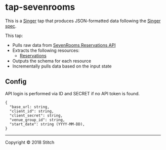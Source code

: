 # tap-sevenrooms

This is a [Singer](https://singer.io) tap that produces JSON-formatted data
following the [Singer
spec](https://github.com/singer-io/getting-started/blob/master/SPEC.md).

This tap:

- Pulls raw data from [SevenRooms Reservations API](https://api-docs.sevenrooms.com/)
- Extracts the following resources:
  - [Reservations](https://api-docs.sevenrooms.com/api-reference/reservations/create-reservations-export)
- Outputs the schema for each resource
- Incrementally pulls data based on the input state

## Config
API login is performed via ID and SECRET if no API token is found.
```
{
  "base_url: string,
  "client_id": string,
  "client_secret": string,
  "venue_group_id": string,
  "start_date": string (YYYY-MM-DD),
}
```

---

Copyright &copy; 2018 Stitch
